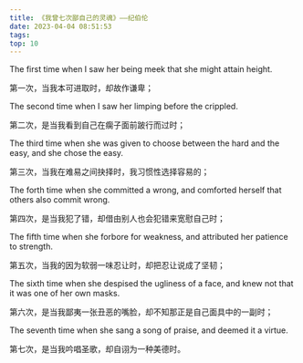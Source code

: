 ```yaml
---
title: 《我曾七次鄙自己的灵魂》——纪伯伦
date: 2023-04-04 08:51:53
tags:
top: 10
---
```


The first time when I saw her being meek that she might attain height.

第一次，当我本可进取时，却故作谦卑；

The second time when I saw her limping before the crippled.

第二次，是当我看到自己在瘸子面前跛行而过时；

The third time when she was given to choose between the hard and the easy, and she chose the easy.​

第三次，当我在难易之间抉择时，我习惯性选择容易的；

The forth time when she committed a wrong, and comforted herself that others also commit wrong.

第四次，是当我犯了错，却借由别人也会犯错来宽慰自己时；

The fifth time when she forbore for weakness, and attributed her patience to strength.

第五次，当我的因为软弱一味忍让时，却把忍让说成了坚韧；

The sixth time when she despised the ugliness of a face, and knew not that it was one of her own masks.

第六次，是当我鄙夷一张丑恶的嘴脸，却不知那正是自己面具中的一副时；

The seventh time when she sang a song of praise, and deemed it a virtue.

第七次，是当我吟唱圣歌，却自诩为一种美德时。
